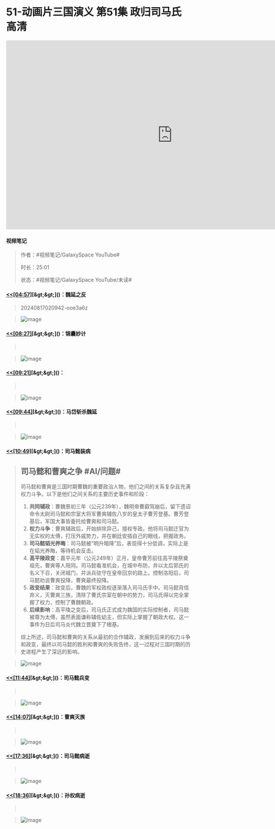 # 51-动画片三国演义 第51集 政归司马氏 高清

<iframe sandbox="allow-top-navigation-by-user-activation allow-same-origin allow-forms allow-scripts allow-popups" src="https://www.youtube.com/embed/nCdzAQPeIrI" data-src="" border="0" frameborder="no" framespacing="0" allowfullscreen="true" style="height: 513px; width: 903px; pointer-events: none;"></iframe>

#### <span data-type="text" style="text-shadow: 1px 1px var(--b3-theme-surface-lighter), 2px 2px var(--b3-theme-surface-lighter), 3px 3px var(--b3-theme-surface-lighter), 4px 4px var(--b3-theme-surface-lighter);">视频笔记</span>

> 作者：#视频笔记/GalaxySpace YouTube#​
>
> 时长：25:01
>
> 状态：#视频笔记/GalaxySpace YouTube/未读#​

#### [&lt;&lt;]()​[[04:57]](## "https://www.youtube.com/embed/nCdzAQPeIrI")​[&gt;&gt;]()：魏延之反

> 20240817020942-ooe3a6z

> ​![image](assets/screenshot-20241110054504-4aq371w.png)​

#### [&lt;&lt;]()​[[08:27]](## "https://www.youtube.com/embed/nCdzAQPeIrI")​[&gt;&gt;]()：锦囊妙计

> ‍

> ​![image](assets/screenshot-20241110054714-h15d2kx.png)​

#### [&lt;&lt;]()​[[09:21]](## "https://www.youtube.com/embed/nCdzAQPeIrI")​[&gt;&gt;]()：

> ‍

> ​![image](assets/screenshot-20241110054744-c5qm2zn.png)​

#### [&lt;&lt;]()​[[09:44]](## "https://www.youtube.com/embed/nCdzAQPeIrI")​[&gt;&gt;]()：马岱斩杀魏延

> ‍

> ​![image](assets/screenshot-20241110054758-o3i3l65.png)​

#### [&lt;&lt;]()​[[10:49]](## "https://www.youtube.com/embed/nCdzAQPeIrI")​[&gt;&gt;]()：司马懿装病

> ## 司马懿和曹爽之争  #AI/问题#​
>
> 司马懿和曹爽是三国时期曹魏的重要政治人物，他们之间的关系复杂且充满权力斗争。以下是他们之间关系的主要历史事件和阶段：
>
> 1. **共同辅政**：曹魏景初三年（公元239年），魏明帝曹叡驾崩后，留下遗诏命令太尉司马懿和宗室大将军曹爽辅佐八岁的皇太子曹芳登基。曹芳登基后，军国大事皆委托给曹爽和司马懿。
> 2. **权力斗争**：曹爽辅政后，开始排除异己，擅权专政。他将司马懿迁官为无实权的太傅，打压外戚势力，并在朝廷安插自己的眼线，把握政务。
> 3. **司马懿韬光养晦**：司马懿被“明升暗降”后，表现得十分低调，实际上是在韬光养晦，等待机会反击。
> 4. **高平陵政变**：嘉平元年（公元249年）正月，皇帝曹芳前往高平陵祭奠祖先，曹爽等人陪同。司马懿看准机会，在城中布防，并以太后郭氏的名义下召，关闭城门，并派兵驻守在皇帝回京的路上。控制洛阳后，司马懿劝说曹爽投降，曹爽最终投降。
> 5. **政变结果**：政变后，曹魏的军权政权逐渐落入司马氏手中。司马懿背信弃义，灭曹爽三族，清除了曹氏宗室在朝中的势力，司马氏得以完全掌握了权力，控制了曹魏朝政。
> 6. **后续影响**：高平陵之变后，司马氏正式成为魏国的实际控制者，司马懿被尊为太傅，虽然表面谦称辅佐幼主，但实际上掌握了朝政大权。这一事件为日后司马炎代魏立晋奠下了根基。
>
> 综上所述，司马懿和曹爽的关系从最初的合作辅政，发展到后来的权力斗争和政变，最终以司马懿的胜利和曹爽的失败告终，这一过程对三国时期的历史进程产生了深远的影响。

> ​![image](assets/screenshot-20241110054835-k9121cd.png)​

#### [&lt;&lt;]()​[[11:44]](## "https://www.youtube.com/embed/nCdzAQPeIrI")​[&gt;&gt;]()：司马懿兵变

> ‍

> ​![image](assets/screenshot-20241110055215-bv4e5oh.png)​

#### [&lt;&lt;]()​[[14:07]](## "https://www.youtube.com/embed/nCdzAQPeIrI")​[&gt;&gt;]()：曹爽灭族

> ‍

> ​![image](assets/screenshot-20241110055341-oxafj2d.png)​

#### [&lt;&lt;]()​[[17:36]](## "https://www.youtube.com/embed/nCdzAQPeIrI")​[&gt;&gt;]()：司马懿病逝

> ‍

> ​![image](assets/screenshot-20241110055629-o5xdo2n.png)​

#### [&lt;&lt;]()​[[18:36]](## "https://www.youtube.com/embed/nCdzAQPeIrI")​[&gt;&gt;]()：孙权病逝

> ‍

> ​![image](assets/screenshot-20241110055704-3dodlkr.png)​

‍
